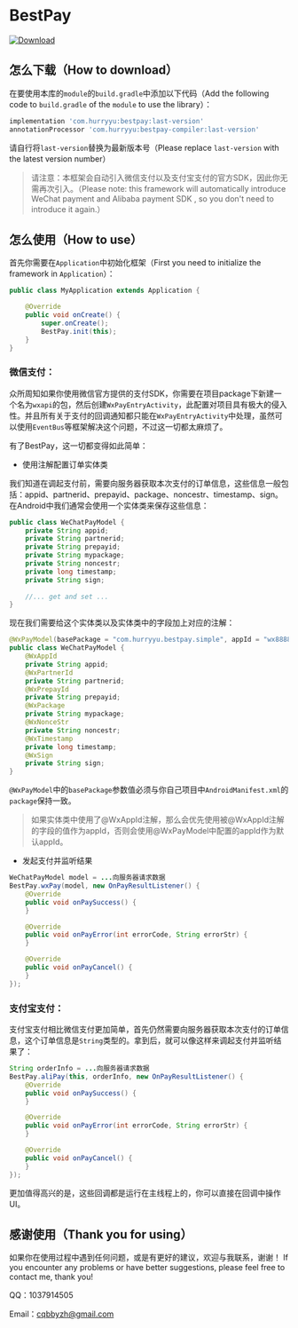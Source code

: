 # BestPay

[![Download](https://api.bintray.com/packages/hurryyu/BestPay/bestpay/images/download.svg?version=1.0.0)](https://bintray.com/hurryyu/BestPay/bestpay/1.0.0/link)

## 怎么下载（How to download）

在要使用本库的`module`的`build.gradle`中添加以下代码（Add the following code to `build.gradle` of the `module` to use the library）：

```groovy
implementation 'com.hurryyu:bestpay:last-version'
annotationProcessor 'com.hurryyu:bestpay-compiler:last-version'
```

请自行将`last-version`替换为最新版本号（Please replace `last-version` with the latest version number）

> 请注意：本框架会自动引入微信支付以及支付宝支付的官方SDK，因此你无需再次引入。（Please note: this framework will automatically introduce WeChat payment and Alibaba payment SDK , so you don't need to introduce it again.）



## 怎么使用（How to use）

首先你需要在`Application`中初始化框架（First you need to initialize the framework in `Application`）：

```java
public class MyApplication extends Application {

    @Override
    public void onCreate() {
        super.onCreate();
        BestPay.init(this);
    }
}
```

### 微信支付：

众所周知如果你使用微信官方提供的支付SDK，你需要在项目package下新建一个名为`wxapi`的包，然后创建`WxPayEntryActivity`，此配置对项目具有极大的侵入性。并且所有关于支付的回调通知都只能在`WxPayEntryActivity`中处理，虽然可以使用`EventBus`等框架解决这个问题，不过这一切都太麻烦了。

有了BestPay，这一切都变得如此简单：

- 使用注解配置订单实体类

我们知道在调起支付前，需要向服务器获取本次支付的订单信息，这些信息一般包括：appid、partnerid、prepayid、package、noncestr、timestamp、sign。在Android中我们通常会使用一个实体类来保存这些信息：

```java
public class WeChatPayModel {
    private String appid;
    private String partnerid;
    private String prepayid;
    private String mypackage;
    private String noncestr;
    private long timestamp;
    private String sign;
    
    //... get and set ...
}
```

现在我们需要给这个实体类以及实体类中的字段加上对应的注解：

```java
@WxPayModel(basePackage = "com.hurryyu.bestpay.simple", appId = "wx8888888888888888")
public class WeChatPayModel {
    @WxAppId
    private String appid;
    @WxPartnerId
    private String partnerid;
    @WxPrepayId
    private String prepayid;
    @WxPackage
    private String mypackage;
    @WxNonceStr
    private String noncestr;
    @WxTimestamp
    private long timestamp;
    @WxSign
    private String sign;
}
```

`@WxPayModel`中的`basePackage`参数值必须与你自己项目中`AndroidManifest.xml`的`package`保持一致。

> 如果实体类中使用了@WxAppId注解，那么会优先使用被@WxAppId注解的字段的值作为appId，否则会使用@WxPayModel中配置的appId作为默认appId。

- 发起支付并监听结果

```java
WeChatPayModel model = ...向服务器请求数据
BestPay.wxPay(model, new OnPayResultListener() {
    @Override
    public void onPaySuccess() {
    }

    @Override
    public void onPayError(int errorCode, String errorStr) {
    }

    @Override
    public void onPayCancel() {
    }
});
```

### 支付宝支付：

支付宝支付相比微信支付更加简单，首先仍然需要向服务器获取本次支付的订单信息，这个订单信息是`String`类型的。拿到后，就可以像这样来调起支付并监听结果了：

```java
String orderInfo = ...向服务器请求数据
BestPay.aliPay(this, orderInfo, new OnPayResultListener() {
    @Override
    public void onPaySuccess() {
    }

    @Override
    public void onPayError(int errorCode, String errorStr) {
    }

    @Override
    public void onPayCancel() {
    }
});
```

更加值得高兴的是，这些回调都是运行在主线程上的，你可以直接在回调中操作UI。



## 感谢使用（Thank you for using）

如果你在使用过程中遇到任何问题，或是有更好的建议，欢迎与我联系，谢谢！ If you encounter any problems or have better suggestions, please feel free to contact me, thank you!

QQ：1037914505

Email：cqbbyzh@gmail.com